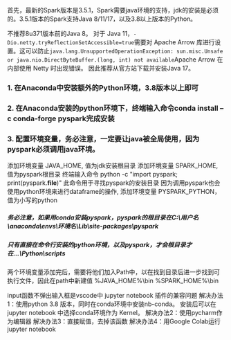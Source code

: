 首先，最新的Spark版本是3.5.1，Spark需要java环境的支持，jdk的安装是必须的。3.5.1版本的Spark支持Java 8/11/17，以及3.8以上版本的Python。

不推荐8u371版本前的Java 8。
对于 Java 11，`-Dio.netty.tryReflectionSetAccessible=true`需要对 Apache Arrow 库进行设置。这可以防止`java.lang.UnsupportedOperationException: sun.misc.Unsafe or java.nio.DirectByteBuffer.(long, int) not available`Apache Arrow 在内部使用 Netty 时出现错误。
因此推荐从官方站下载并安装Java 17。

### 1. 在Anaconda中安装额外的Python环境，3.8版本以上即可
### 2. 在Anaconda安装的python环境下，终端输入命令conda install –c conda-forge pyspark完成安装
### 3. 配置环境变量，务必注意，一定要让java被全局使用，因为pyspark必须调用java环境。

添加环境变量 JAVA_HOME, 值为jdk安装根目录
添加环境变量 SPARK_HOME, 值为pyspark根目录
终端输入命令 python -c "import pyspark; print(pyspark.__file__)"
此命令用于寻找pyspark的安装目录
因为调用pyspark也会使用python环境来进行dataframe的操作,
添加环境变量 PYSPARK_PYTHON，值为小写的python
##### 务必注意，如果用conda安装pyspark，pyspark的根目录在C:\\用户名\\anaconda\\envs\\环境名\\Lib\\site-packages\\pyspark

##### 只有直接在命令行安装的python环境，以及pyspark，才会根目录才在...\\Python\\scripts

两个环境变量添加完后，需要将他们加入Path中，以在找到目录后进一步找到可执行文件，因此在path中新建值
%JAVA_HOME%\\bin
%SPARK_HOME%\\bin

input函数不弹出输入框是vscode中 jupyter notebook 插件的兼容问题
解决办法1：使用python 3.8 版本，同时在conda环境中安装nb-conda。
安装后可以在jupyter notebook 中选择conda环境作为 Kernel。
解决办法2：使用pycharm作为编辑器
解决办法3：直接赋值，去掉该函数
解决办法4：用Google Colab运行jupyter notebook